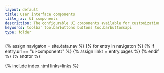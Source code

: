```yaml
---
layout: default
title: User interface components
title_nav: UI components
description: The configurable UI components available for customization.
keywords: toolbar toolbarbuttons buttons toolbarbuttonsapi
type: folder
---
```

{% assign navigaton = site.data.nav %}
{% for entry in navigaton %}
  {% if entry.url == "ui-components" %}
    {% assign links = entry.pages %}
  {% endif %}
{% endfor %}

{% include index.html links=links %}

